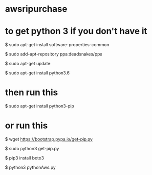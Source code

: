 # awsripurchase
# to get python 3 if you don't have it

$ sudo apt-get install software-properties-common

$ sudo add-apt-repository ppa:deadsnakes/ppa

$ sudo apt-get update

$ sudo apt-get install python3.6

# then run this

$ sudo apt-get install python3-pip

# or run this
$ wget https://bootstrap.pypa.io/get-pip.py

$ sudo python3 get-pip.py

$ pip3 install boto3

$ python3 pythonAws.py
